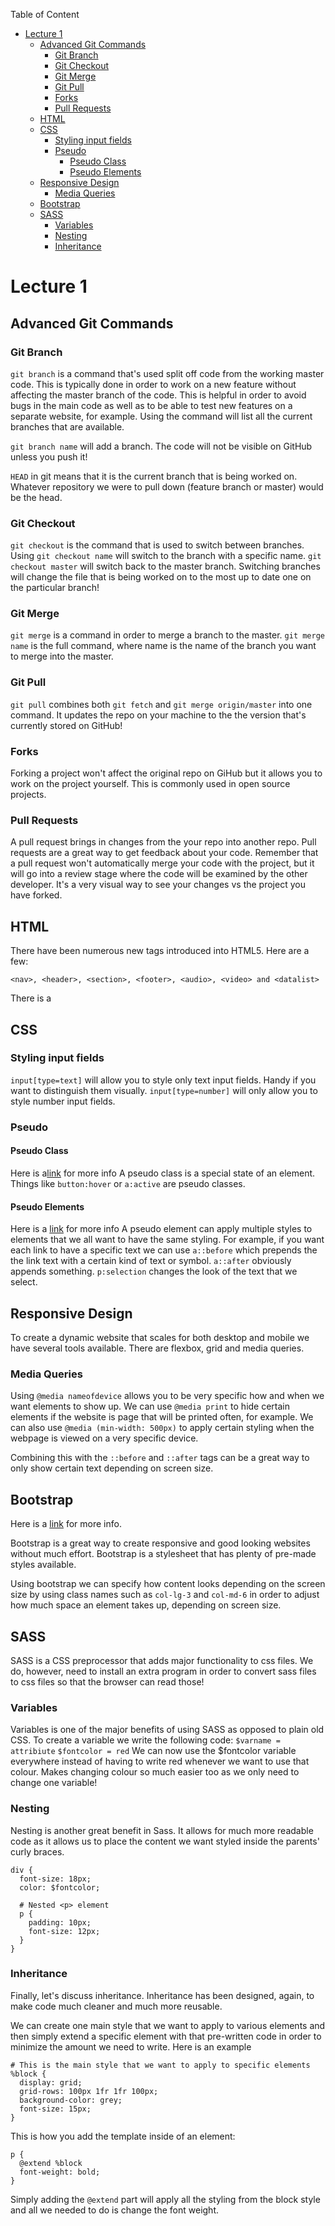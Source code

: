 Table of Content
- [Lecture 1](#lecture-1)
  - [Advanced Git Commands](#advanced-git-commands)
    - [Git Branch](#git-branch)
    - [Git Checkout](#git-checkout)
    - [Git Merge](#git-merge)
    - [Git Pull](#git-pull)
    - [Forks](#forks)
    - [Pull Requests](#pull-requests)
  - [HTML](#html)
  - [CSS](#css)
    - [Styling input fields](#styling-input-fields)
    - [Pseudo](#pseudo)
      - [Pseudo Class](#pseudo-class)
      - [Pseudo Elements](#pseudo-elements)
  - [Responsive Design](#responsive-design)
    - [Media Queries](#media-queries)
  - [Bootstrap](#bootstrap)
  - [SASS](#sass)
    - [Variables](#variables)
    - [Nesting](#nesting)
    - [Inheritance](#inheritance)


# Lecture 1

## Advanced Git Commands
### Git Branch
`git branch` is a command that's used split off code from the working master code. This is typically done in order to work on a new feature without affecting the master branch of the code. This is helpful in order to avoid bugs in the main code as well as to be able to test new features on a separate website, for example.
Using the command will list all the current branches that are available. 

`git branch name` will add a branch. The code will not be visible on GitHub unless you push it!

`HEAD` in git means that it is the current branch that is being worked on. Whatever repository we were to pull down (feature branch or master) would be the head.

### Git Checkout
`git checkout` is the command that is used to switch between branches. Using `git checkout name` will switch to the branch with a specific name. `git checkout master` will switch back to the master branch.
Switching branches will change the file that is being worked on to the most up to date one on the particular branch! 

### Git Merge 
`git merge` is a command in order to merge a branch to the master. `git merge name` is the full command, where name is the name of the branch you want to merge into the master.

### Git Pull
`git pull` combines both `git fetch` and `git merge origin/master` into one command. It updates the repo on your machine to the the version that's currently stored on GitHub!

### Forks 
Forking a project won't affect the original repo on GiHub but it allows you to work on the project yourself. This is commonly used in open source projects. 

### Pull Requests
A pull request brings in changes from the your repo into another repo. Pull requests are a great way to get feedback about your code. Remember that a pull request won't automatically merge your code with the project, but it will go into a review stage where the code will be examined by the other developer. 
It's a very visual way to see your changes vs the project you have forked. 

## HTML
There have been numerous new tags introduced into HTML5. Here are a few:
```
<nav>, <header>, <section>, <footer>, <audio>, <video> and <datalist>
```
There is a <datalist> example included in the html file that's accompanying this document. 
Essentially, a datalist will allow you use autocomplete from within the a specified set of data that you have added to the html document. It's an empty input field, so no dropdown. 

## CSS
### Styling input fields
`input[type=text]` will allow you to style only text input fields. Handy if you want to distinguish them visually.
`input[type=number]` will only allow you to style number input fields. 

### Pseudo 
#### Pseudo Class
Here is a[link](https://developer.mozilla.org/en-US/docs/Web/CSS/Pseudo-classes) for more info
A pseudo class is a special state of an element. Things like `button:hover` or `a:active` are pseudo classes.

#### Pseudo Elements
Here is a [link](https://developer.mozilla.org/en-US/docs/Web/CSS/Pseudo-elements) for more info
A pseudo element can apply multiple styles to elements that we all want to have the same styling.
For example, if you want each link to have a specific text we can use `a::before` which prepends the the link text with a certain kind of text or symbol. 
`a::after` obviously appends something. 
`p:selection` changes the look of the text that we select. 

## Responsive Design
To create a dynamic website that scales for both desktop and mobile we have several tools available. There are flexbox, grid and media queries. 

### Media Queries
Using `@media nameofdevice` allows you to be very specific how and when we want elements to show up. We can use `@media print` to hide certain elements if the website is page that will be printed often, for example. We can also use `@media (min-width: 500px)` to apply certain styling when the webpage is viewed on a very specific device. 

Combining this with the `::before` and `::after` tags can be a great way to only show certain text depending on screen size.

## Bootstrap
Here is a [link](https://getbootstrap.com/) for more info.

Bootstrap is a great way to create responsive and good looking websites without much effort. Bootstrap is a stylesheet that has plenty of pre-made styles available. 

Using bootstrap we can specify how content looks depending on the screen size by using class names such as `col-lg-3` and `col-md-6` in order to adjust how much space an element takes up, depending on screen size. 

## SASS
SASS is a CSS preprocessor that adds major functionality to css files.
We do, however, need to install an extra program in order to convert sass files to css files so that the browser can read those!

### Variables
Variables is one of the major benefits of using SASS as opposed to plain old CSS.
To create a variable we write the following code:
`$varname = attribiute`
`$fontcolor = red`
We can now use the $fontcolor variable everywhere instead of having to write red whenever we want to use that colour. 
Makes changing colour so much easier too as we only need to change one variable!

### Nesting
Nesting is another great benefit in Sass. 
It allows for much more readable code as it allows us to place the content we want styled inside the parents' curly braces.
```
div {
  font-size: 18px;
  color: $fontcolor;

  # Nested <p> element
  p {
    padding: 10px;
    font-size: 12px;
  }
}
```
### Inheritance
Finally, let's discuss inheritance. Inheritance has been designed, again, to make code much cleaner and much more reusable. 

We can create one main style that we want to apply to various elements and then simply extend a specific element with that pre-written code in order to minimize the amount we need to write.
Here is an example
```
# This is the main style that we want to apply to specific elements
%block {
  display: grid;
  grid-rows: 100px 1fr 1fr 100px;
  background-color: grey;
  font-size: 15px;
}
```
This is how you add the template inside of an element:
```
p {
  @extend %block
  font-weight: bold;
}
```
Simply adding the `@extend` part will apply all the styling from the block style and all we needed to do is change the font weight. 





